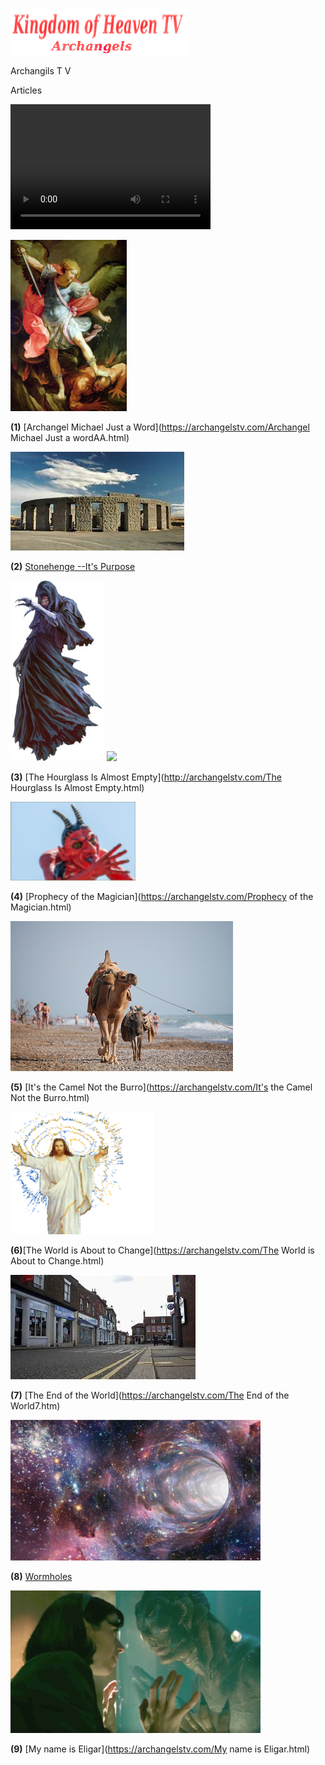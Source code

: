
![](images/logo_main.png)


Archangils  T V

Articles

<video src="http://kidsbooksandfun.com/Videos/racoon.mp4" width="320" height="200" controls preload></video>

![](images/10.jpg)

**(1)** [Archangel Michael Just a Word](https://archangelstv.com/Archangel Michael Just a wordAA.html)

![](images/stonrhenge.jpg)

**(2)** [Stonehenge --It's Purpose](http://archangelstv.com/Stonehenge.html)

![](images/Belicamp4.jpg)    ![](images/Belicamp4.png)

**(3)** [The Hourglass Is Almost Empty](http://archangelstv.com/The Hourglass Is Almost Empty.html)

![](images/belicamp.jpg)

**(4)** [Prophecy of the Magician](https://archangelstv.com/Prophecy of the Magician.html)

![](images/camel1.jpg)

**(5)** [It's the Camel Not the Burro](https://archangelstv.com/It's the Camel Not the Burro.html)

![](images/user3_bg.png)

**(6)**[The World is About to Change](https://archangelstv.com/The World is About to Change.html)

![](images/end6.jpg)

**(7)** [The End of the World](https://archangelstv.com/The End of the World7.htm)

![](images/What-is-a-Wormhole.jpg)
  
**(8)** [Wormholes](https://archangelstv.com/Wormholes.html)

![](images/8.jpg)

**(9)** [My name is Eligar](https://archangelstv.com/My name is Eligar.html)
